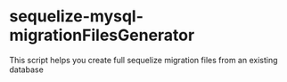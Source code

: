 # sequelize-mysql-migrationFilesGenerator
This script helps you create full sequelize migration files from an existing database
